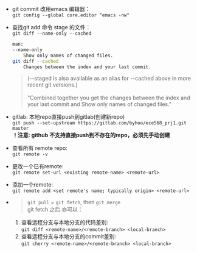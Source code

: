 - git commit 改用emacs 编辑器：  
    `git config --global core.editor "emacs -nw"`  

- 查找git add 命令 stage 的文件：  
    `git diff --name-only --cached`  
    ```bash
    man:
    --name-only
        Show only names of changed files.
    git diff --cached
        Changes between the index and your last commit.
    ```
    >(--staged is also available as an alias for --cached above in more recent git versions.)  <br><br>
    >"Combined together you get the changes between the index and your last commit and Show only names of changed files."  



- gitlab: 本地repo直接push到gitlab(创建新repo)  
    `git push --set-upstream https://gitlab.com/byhoo/ece568_prj1.git master`  
    **！注意: github 不支持直接push到不存在的repo，必须先手动创建**  

- 查看所有 remote repo:  
    `git remote -v`

- 更改一个已有remote:  
    `git remote set-url <existing remote-name> <remote-url>`

- 添加一个remote:  
    `git remote add <set remote's name; typically origin> <remote-url>`

- >`git pull` = `git fetch`, then `git merge`  
    git fetch 之后 亦可以：
    1. 查看远程分支与本地分支的代码差别:  
        `git diff <remote-name>/<remote-branch> <local-branch> `
    2. 查看远程分支与本地分支的commit差别:    
        `git cherry <remote-name>/<remote-branch> <local-branch>`
